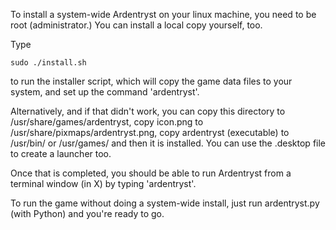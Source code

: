 To install a system-wide Ardentryst on your linux machine, you need to
be root (administrator.) You can install a local copy yourself, too.

Type

    sudo ./install.sh

to run the installer script, which will copy the game data files to
your system, and set up the command 'ardentryst'.

Alternatively, and if that didn't work, you can copy this directory
to /usr/share/games/ardentryst, copy icon.png to
/usr/share/pixmaps/ardentryst.png, copy ardentryst (executable) to
/usr/bin/ or /usr/games/ and then it is installed. You can use
the .desktop file to create a launcher too.

Once that is completed, you should be able to run Ardentryst from
a terminal window (in X) by typing 'ardentryst'.

To run the game without doing a system-wide install, just run
ardentryst.py (with Python) and you're ready to go.
